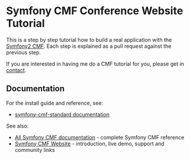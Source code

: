 # Symfony CMF Conference Website Tutorial

This is a step by step tutorial how to build a real application with the
[Symfony2 CMF](http://cmf.symfony.com). Each step is explained as a pull
request against the previous step.

If you are interested in having me do a CMF tutorial for you, please get in
[contact](mailto:mail@davidbu.ch).

## Documentation

For the install guide and reference, see:

* [symfony-cmf-standard documentation](http://symfony.com/doc/master/cmf/book/installation.html)

See also:

* [All Symfony CMF documentation](http://symfony.com/doc/master/cmf/index.html) - complete Symfony CMF reference
* [Symfony CMF Website](http://cmf.symfony.com/) - introduction, live demo, support and community links
